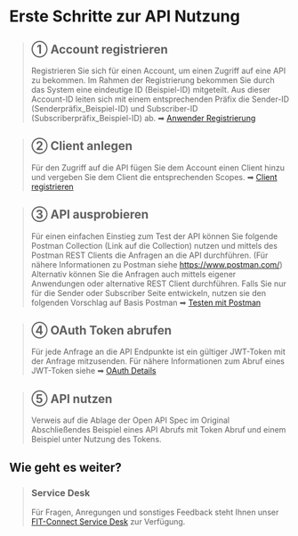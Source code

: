 # Erste Schritte zur API Nutzung

<!-- theme: info -->

> ## ① Account registrieren
> Registrieren Sie sich für einen Account, um einen Zugriff auf eine API zu bekommen. Im Rahmen der Registrierung bekommen Sie durch das System eine eindeutige ID (Beispiel-ID) mitgeteilt. Aus dieser Account-ID leiten sich mit einem entsprechenden Präfix die Sender-ID (Senderpräfix_Beispiel-ID) und Subscriber-ID (Subscriberpräfix_Beispiel-ID) ab. ➡ [Anwender Registrierung](./4_Authentifizierung_und_Autorisierung.md)

> ## ② Client anlegen
> Für den Zugriff auf die API fügen Sie dem Account einen Client hinzu und vergeben Sie dem Client die entsprechenden Scopes. ➡ [Client registrieren](./4_Authentifizierung_und_Autorisierung.md#client-registrierung)

> ## ③ API ausprobieren
> Für einen einfachen Einstieg zum Test der API können Sie folgende Postman Collection (Link auf die Collection) nutzen und mittels des Postman REST Clients die Anfragen an die API durchführen. (Für nähere Informationen zu Postman siehe https://www.postman.com/) Alternativ können Sie die Anfragen auch mittels eigener Anwendungen oder alternative REST Client durchführen. Falls Sie nur für die Sender oder Subscriber Seite entwickeln, nutzen sie den folgenden Vorschlag auf Basis Postman ➡ [Testen mit Postman](./Detailinformationen/Postman.md)

> ## ④ OAuth Token abrufen
> Für jede Anfrage an die API Endpunkte ist ein gültiger JWT-Token mit der Anfrage mitzusenden. Für nähere Informationen zum Abruf eines JWT-Token siehe ➡ [OAuth Details](./Detailinformationen/OAuth.md)

> ## ⑤ API nutzen
> Verweis auf die Ablage der Open API Spec im Original
> Abschließendes Beispiel eines API Abrufs mit Token Abruf und einem Beispiel unter Nutzung des Tokens.

## Wie geht es weiter?

<!-- theme: success -->

> ### Service Desk
> Für Fragen, Anregungen und sonstiges Feedback steht Ihnen unser
> [FIT-Connect Service Desk](https://jira.fiep-poc.de/servicedesk/customer/portal/1)
> zur Verfügung.
